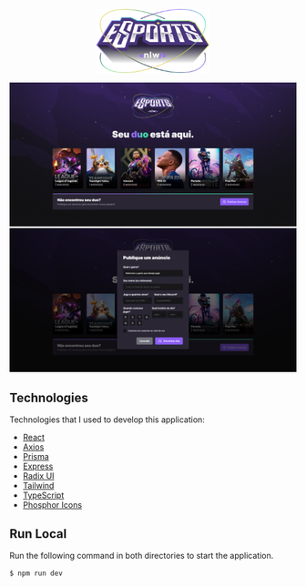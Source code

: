 <p align="center">
	<img alt="Logo" src="./web/src/assets/logo-nlw-esports.svg" width="200px" />
</p>

![thumbnail](./web/src/assets/NLW-eSports.png)
![thumbnail](./web/src/assets/NLW-eSports-dialog.png)

## Technologies

Technologies that I used to develop this application:

- [React](https://reactjs.org/)
- [Axios](https://github.com/axios/axios)
- [Prisma](https://www.prisma.io/)
- [Express](https://expressjs.com/pt-br/)
- [Radix UI](https://www.radix-ui.com/)
- [Tailwind](https://tailwindcss.com/)
- [TypeScript](https://www.typescriptlang.org/)
- [Phosphor Icons](https://phosphoricons.com/)

## Run Local

Run the following command in both directories to start the application.

```bash
$ npm run dev
```

